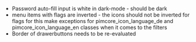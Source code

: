 * Password auto-fill input is white in dark-mode - should be dark
* menu items with flags are inverted - the icons should not be inverted for flags for this make exceptions for pimcore_icon_language_de and pimcore_icon_language_en classes when it comes to the filters
* Border of drawerbuttons needs to be re-evaluated